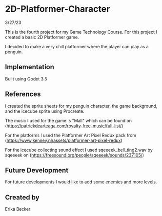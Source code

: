 # 2D-Platformer-Character

3/27/23

This is the fourth project for my Game Technology Course. For this project I created a basic 2D Platformer game.

I decided to make a very chill platformer where the player can play as a penguin. 

## Implementation

Built using Godot 3.5

## References

I created the sprite sheets for my penguin character, the game background, and the icecube sprite using Procreate.

The music I used for the game is "Mall" which can be found on (https://patrickdearteaga.com/royalty-free-music/full-list/)

For the platforms I used the Platformer Art Pixel Redux pack from (https://www.kenney.nl/assets/platformer-art-pixel-redux)

For the icecube collecting sound effect I used sqeeeek_bell_ting2.wav by sqeeeek on (https://freesound.org/people/sqeeeek/sounds/237105/)

## Future Development

For future developments I would like to add some enemies and more levels. 

## Created by 

Erika Becker
